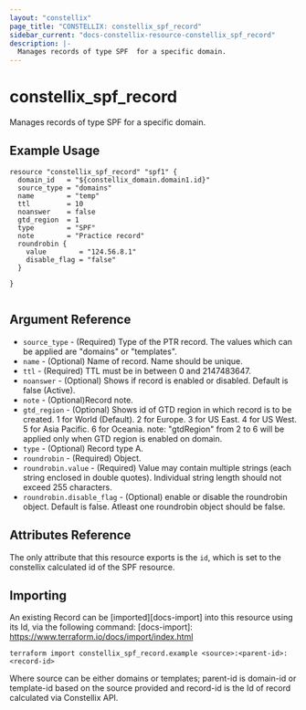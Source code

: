 ```yaml
---
layout: "constellix"
page_title: "CONSTELLIX: constellix_spf_record"
sidebar_current: "docs-constellix-resource-constellix_spf_record"
description: |-
  Manages records of type SPF  for a specific domain.
---
```


# constellix_spf_record
Manages records of type SPF  for a specific domain.

## Example Usage ##

```hcl
resource "constellix_spf_record" "spf1" {
  domain_id   = "${constellix_domain.domain1.id}"
  source_type = "domains"
  name        = "temp"
  ttl         = 10
  noanswer    = false
  gtd_region  = 1
  type        = "SPF"
  note        = "Practice record"
  roundrobin {
    value        = "124.56.8.1"
    disable_flag = "false"
  }

}


```

## Argument Reference ##
* `source_type` - (Required) Type of the PTR record. The values which can be applied are "domains" or "templates".
* `name` - (Optional) Name of record. Name should be unique.
* `ttl` - (Required) TTL must be in between 0 and 2147483647.
* `noanswer` - (Optional) Shows if record is enabled or disabled. Default is false (Active).
* `note` - (Optional)Record note.
* `gtd_region` - (Optional) Shows id of GTD region in which record is to be created. 1 for World (Default). 2 for Europe. 3 for US East. 4 for US West. 5 for Asia Pacific. 6 for Oceania. note: "gtdRegion" from 2 to 6 will be applied only when GTD region is enabled on domain.
* `type` - (Optional) Record type A.
* `roundrobin` - (Required) Object.
* `roundrobin.value` - (Required) Value may contain multiple strings (each string enclosed in double quotes). Individual string length should not exceed 255 characters.
* `roundrobin.disable_flag` - (Optional) enable or disable the roundrobin object. Default is false. Atleast one roundrobin object should be false.

## Attributes Reference
The only attribute that this resource exports is the `id`, which is set to the constellix calculated id of the SPF resource.

## Importing ##

An existing Record can be [imported][docs-import] into this resource using its Id, via the following command:
[docs-import]: https://www.terraform.io/docs/import/index.html


```
terraform import constellix_spf_record.example <source>:<parent-id>:<record-id>
```

Where source can be either domains or templates; parent-id is domain-id or template-id based on the source provided and record-id is the Id of record calculated via Constellix API.
